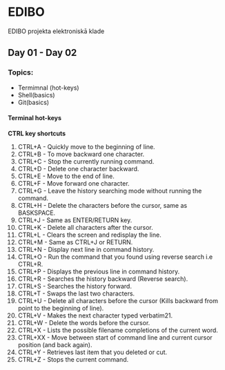 # EDIBO
EDIBO projekta elektroniskā klade
## Day 01 - Day 02
### Topics:
 - Termimnal (hot-keys)
 - Shell(basics)
 - Git(basics)
 
 #### Terminal hot-keys  
 **CTRL key shortcuts**
 1. CTRL+A - Quickly move to the beginning of line.  
 2. CTRL+B - To move backward one character.  
 3. CTRL+C - Stop the currently running command.  
 4. CTRL+D - Delete one character backward.  
 5. CTRL+E - Move to the end of line.  
 6. CTRL+F - Move forward one character.  
 7. CTRL+G - Leave the history searching mode without running the command.  
 8. CTRL+H - Delete the characters before the cursor, same as BASKSPACE.  
 9. CTRL+J - Same as ENTER/RETURN key.  
 10. CTRL+K - Delete all characters after the cursor.  
 11. CTRL+L - Clears the screen and redisplay the line.  
 12. CTRL+M - Same as CTRL+J or RETURN.  
 13. CTRL+N - Display next line in command history.  
 14. CTRL+O - Run the command that you found using reverse search i.e CTRL+R.  
 15. CTRL+P - Displays the previous line in command history.  
 16. CTRL+R - Searches the history backward (Reverse search).  
 17. CTRL+S - Searches the history forward.  
 18. CTRL+T - Swaps the last two characters.  
 19. CTRL+U - Delete all characters before the cursor (Kills backward from point to the beginning of line).  
 20. CTRL+V - Makes the next character typed verbatim21.   
 21. CTRL+W - Delete the words before the cursor.  
 22. CTRL+X - Lists the possible filename completions of the current word.  
 23. CTRL+XX - Move between start of command line and current cursor position (and back again).  
 24. CTRL+Y -  Retrieves last item that you deleted or cut.  
 25. CTRL+Z - Stops the current command.  

 
 
 

